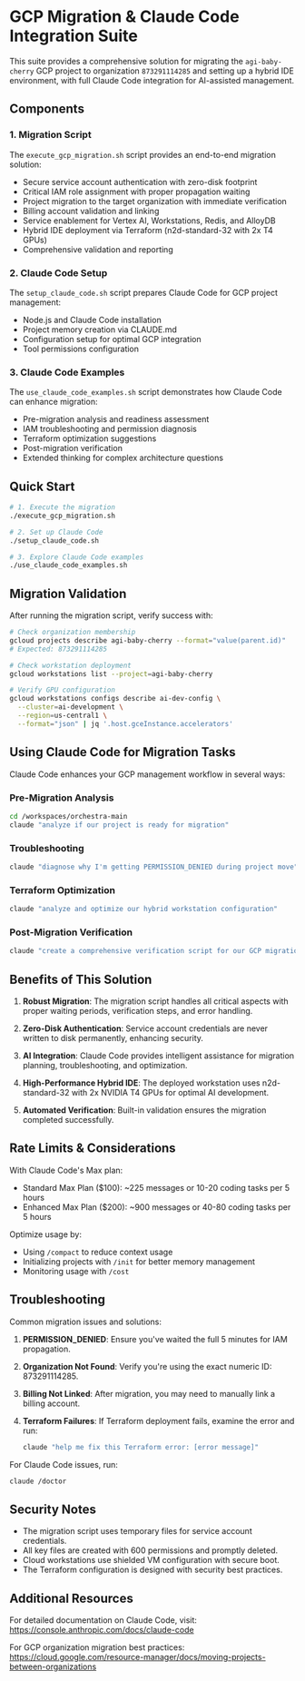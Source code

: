 # GCP Migration & Claude Code Integration Suite

This suite provides a comprehensive solution for migrating the `agi-baby-cherry` GCP project to organization `873291114285` and setting up a hybrid IDE environment, with full Claude Code integration for AI-assisted management.

## Components

### 1. Migration Script

The `execute_gcp_migration.sh` script provides an end-to-end migration solution:

- Secure service account authentication with zero-disk footprint
- Critical IAM role assignment with proper propagation waiting
- Project migration to the target organization with immediate verification
- Billing account validation and linking
- Service enablement for Vertex AI, Workstations, Redis, and AlloyDB
- Hybrid IDE deployment via Terraform (n2d-standard-32 with 2x T4 GPUs)
- Comprehensive validation and reporting

### 2. Claude Code Setup

The `setup_claude_code.sh` script prepares Claude Code for GCP project management:

- Node.js and Claude Code installation
- Project memory creation via CLAUDE.md
- Configuration setup for optimal GCP integration
- Tool permissions configuration

### 3. Claude Code Examples

The `use_claude_code_examples.sh` script demonstrates how Claude Code can enhance migration:

- Pre-migration analysis and readiness assessment
- IAM troubleshooting and permission diagnosis
- Terraform optimization suggestions
- Post-migration verification
- Extended thinking for complex architecture questions

## Quick Start

```bash
# 1. Execute the migration
./execute_gcp_migration.sh

# 2. Set up Claude Code
./setup_claude_code.sh

# 3. Explore Claude Code examples
./use_claude_code_examples.sh
```

## Migration Validation

After running the migration script, verify success with:

```bash
# Check organization membership
gcloud projects describe agi-baby-cherry --format="value(parent.id)"
# Expected: 873291114285

# Check workstation deployment
gcloud workstations list --project=agi-baby-cherry

# Verify GPU configuration
gcloud workstations configs describe ai-dev-config \
  --cluster=ai-development \
  --region=us-central1 \
  --format="json" | jq '.host.gceInstance.accelerators'
```

## Using Claude Code for Migration Tasks

Claude Code enhances your GCP management workflow in several ways:

### Pre-Migration Analysis

```bash
cd /workspaces/orchestra-main
claude "analyze if our project is ready for migration"
```

### Troubleshooting

```bash
claude "diagnose why I'm getting PERMISSION_DENIED during project move"
```

### Terraform Optimization

```bash
claude "analyze and optimize our hybrid workstation configuration"
```

### Post-Migration Verification

```bash
claude "create a comprehensive verification script for our GCP migration"
```

## Benefits of This Solution

1. **Robust Migration**: The migration script handles all critical aspects with proper waiting periods, verification steps, and error handling.

2. **Zero-Disk Authentication**: Service account credentials are never written to disk permanently, enhancing security.

3. **AI Integration**: Claude Code provides intelligent assistance for migration planning, troubleshooting, and optimization.

4. **High-Performance Hybrid IDE**: The deployed workstation uses n2d-standard-32 with 2x NVIDIA T4 GPUs for optimal AI development.

5. **Automated Verification**: Built-in validation ensures the migration completed successfully.

## Rate Limits & Considerations

With Claude Code's Max plan:

- Standard Max Plan ($100): ~225 messages or 10-20 coding tasks per 5 hours
- Enhanced Max Plan ($200): ~900 messages or 40-80 coding tasks per 5 hours

Optimize usage by:
- Using `/compact` to reduce context usage
- Initializing projects with `/init` for better memory management
- Monitoring usage with `/cost`

## Troubleshooting

Common migration issues and solutions:

1. **PERMISSION_DENIED**: Ensure you've waited the full 5 minutes for IAM propagation.

2. **Organization Not Found**: Verify you're using the exact numeric ID: 873291114285.

3. **Billing Not Linked**: After migration, you may need to manually link a billing account.

4. **Terraform Failures**: If Terraform deployment fails, examine the error and run:
   ```bash
   claude "help me fix this Terraform error: [error message]"
   ```

For Claude Code issues, run:
```bash
claude /doctor
```

## Security Notes

- The migration script uses temporary files for service account credentials.
- All key files are created with 600 permissions and promptly deleted.
- Cloud workstations use shielded VM configuration with secure boot.
- The Terraform configuration is designed with security best practices.

## Additional Resources

For detailed documentation on Claude Code, visit:
https://console.anthropic.com/docs/claude-code

For GCP organization migration best practices:
https://cloud.google.com/resource-manager/docs/moving-projects-between-organizations

